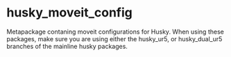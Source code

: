 # husky_moveit_config
Metapackage contaning moveit configurations for Husky. When using these packages, make sure you are using either the husky_ur5, or husky_dual_ur5 branches of the mainline husky packages.
